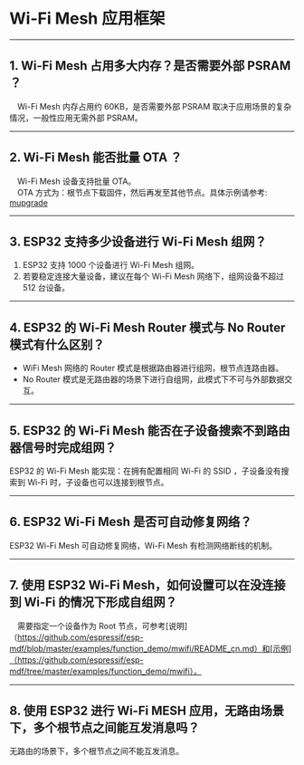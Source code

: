 # Wi-Fi Mesh 应用框架

<style>
body {counter-reset: h2}
  h2 {counter-reset: h3}
  h2:before {counter-increment: h2; content: counter(h2) ". "}
  h3:before {counter-increment: h3; content: counter(h2) "." counter(h3) ". "}
  h2.nocount:before, h3.nocount:before, { content: ""; counter-increment: none }
</style>

---

## Wi-Fi Mesh 占用多大内存？是否需要外部 PSRAM ？

&emsp;Wi-Fi Mesh 内存占用约 60KB，是否需要外部 PSRAM 取决于应用场景的复杂情况，一般性应用无需外部 PSRAM。

---

## Wi-Fi Mesh 能否批量 OTA ？

&emsp;Wi-Fi Mesh 设备支持批量 OTA。\
&emsp;OTA ⽅式为：根节点下载固件，然后再发至其他节点。具体示例请参考: [mupgrade](https://github.com/espressif/esp-mdf/tree/master/examples/function_demo/mupgrade)

---

## ESP32 支持多少设备进行 Wi-Fi Mesh 组网？

1. ESP32 支持 1000 个设备进行 Wi-Fi Mesh 组网。
2. 若要稳定连接大量设备，建议在每个 Wi-Fi Mesh 网络下，组网设备不超过 512 台设备。

---

## ESP32 的 Wi-Fi Mesh Router 模式与 No Router 模式有什么区别？

- WiFi Mesh 网络的 Router 模式是根据路由器进行组网，根节点连路由器。
- No Router 模式是无路由器的场景下进行自组网，此模式下不可与外部数据交互。

---

## ESP32 的 Wi-Fi Mesh 能否在子设备搜索不到路由器信号时完成组网？

ESP32 的 Wi-Fi Mesh 能实现：在拥有配置相同 Wi-Fi 的 SSID ，子设备没有搜索到 Wi-Fi 时，子设备也可以连接到根节点。

---

## ESP32 Wi-Fi Mesh 是否可自动修复网络？

ESP32 Wi-Fi Mesh 可自动修复网络，Wi-Fi Mesh 有检测网络断线的机制。

---

## 使用 ESP32 Wi-Fi Mesh，如何设置可以在没连接到 Wi-Fi 的情况下形成自组网？

&emsp;需要指定一个设备作为 Root 节点，可参考[说明]（https://github.com/espressif/esp-mdf/blob/master/examples/function_demo/mwifi/README_cn.md）和[示例]（https://github.com/espressif/esp-mdf/tree/master/examples/function_demo/mwifi）。

---

## 使用 ESP32 进行 Wi-Fi MESH 应用，无路由场景下，多个根节点之间能互发消息吗？

无路由的场景下，多个根节点之间不能互发消息。

